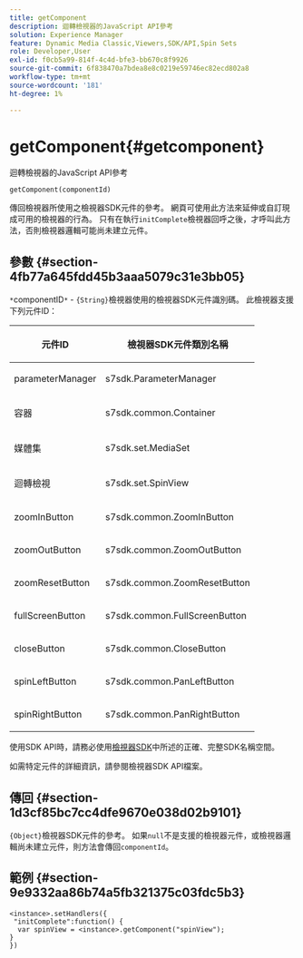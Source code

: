 ```yaml
---
title: getComponent
description: 迴轉檢視器的JavaScript API參考
solution: Experience Manager
feature: Dynamic Media Classic,Viewers,SDK/API,Spin Sets
role: Developer,User
exl-id: f0cb5a99-814f-4c4d-bfe3-bb670c8f9926
source-git-commit: 6f838470a7bdea8e8c0219e59746ec82ecd802a8
workflow-type: tm+mt
source-wordcount: '181'
ht-degree: 1%

---
```


# getComponent{#getcomponent}

迴轉檢視器的JavaScript API參考

`getComponent(componentId)`

傳回檢視器所使用之檢視器SDK元件的參考。 網頁可使用此方法來延伸或自訂現成可用的檢視器的行為。 只有在執行`initComplete`檢視器回呼之後，才呼叫此方法，否則檢視器邏輯可能尚未建立元件。

## 參數 {#section-4fb77a645fdd45b3aaa5079c31e3bb05}

`*`componentID`*` - `{String}`檢視器使用的檢視器SDK元件識別碼。 此檢視器支援下列元件ID：

<table id="table_7B5DD9303EF44ADD847B13FFEAD135D9"> 
 <thead> 
  <tr> 
   <th colname="col1" class="entry"> <p>元件ID </p> </th> 
   <th colname="col2" class="entry"> <p>檢視器SDK元件類別名稱 </p> </th> 
  </tr> 
 </thead>
 <tbody> 
  <tr> 
   <td colname="col1"> <p> <span class="codeph"> parameterManager </span> </p> </td> 
   <td colname="col2"> <p> <span class="codeph"> s7sdk.ParameterManager </span> </p> </td> 
  </tr> 
  <tr> 
   <td colname="col1"> <p> <span class="codeph">容器</span> </p> </td> 
   <td colname="col2"> <p> <span class="codeph"> s7sdk.common.Container </span> </p> </td> 
  </tr> 
  <tr> 
   <td colname="col1"> <p> <span class="codeph">媒體集</span> </p> </td> 
   <td colname="col2"> <p> <span class="codeph"> s7sdk.set.MediaSet </span> </p> </td> 
  </tr> 
  <tr> 
   <td colname="col1"> <p> <span class="codeph">迴轉檢視</span> </p> </td> 
   <td colname="col2"> <p> <span class="codeph"> s7sdk.set.SpinView </span> </p> </td> 
  </tr> 
  <tr> 
   <td colname="col1"> <p> <span class="codeph"> zoomInButton </span> </p> </td> 
   <td colname="col2"> <p> <span class="codeph"> s7sdk.common.ZoomInButton </span> </p> </td> 
  </tr> 
  <tr> 
   <td colname="col1"> <p> <span class="codeph"> zoomOutButton </span> </p> </td> 
   <td colname="col2"> <p> <span class="codeph"> s7sdk.common.ZoomOutButton </span> </p> </td> 
  </tr> 
  <tr> 
   <td colname="col1"> <p> <span class="codeph"> zoomResetButton </span> </p> </td> 
   <td colname="col2"> <p> <span class="codeph"> s7sdk.common.ZoomResetButton </span> </p> </td> 
  </tr> 
  <tr> 
   <td colname="col1"> <p> <span class="codeph"> fullScreenButton </span> </p> </td> 
   <td colname="col2"> <p> <span class="codeph"> s7sdk.common.FullScreenButton </span> </p> </td> 
  </tr> 
  <tr> 
   <td colname="col1"> <p> <span class="codeph"> closeButton </span> </p> </td> 
   <td colname="col2"> <p> <span class="codeph"> s7sdk.common.CloseButton </span> </p> </td> 
  </tr> 
  <tr> 
   <td colname="col1"> <p> <span class="codeph"> spinLeftButton </span> </p> </td> 
   <td colname="col2"> <p> <span class="codeph"> s7sdk.common.PanLeftButton </span> </p> </td> 
  </tr> 
  <tr> 
   <td colname="col1"> <p> <span class="codeph"> spinRightButton </span> </p> </td> 
   <td colname="col2"> <p> <span class="codeph"> s7sdk.common.PanRightButton </span> </p> </td> 
  </tr> 
 </tbody> 
</table>

使用SDK API時，請務必使用[檢視器SDK](../../../c-html5-s7-aem-asset-viewers/c-html5-spin-viewer-about/c-html5-spin-viewer-namespace.md#concept-fa293878c9ff4758ae888415c70fbeef)中所述的正確、完整SDK名稱空間。

如需特定元件的詳細資訊，請參閱檢視器SDK API檔案。

## 傳回 {#section-1d3cf85bc7cc4dfe9670e038d02b9101}

`{Object}`檢視器SDK元件的參考。 如果`null`不是支援的檢視器元件，或檢視器邏輯尚未建立元件，則方法會傳回`componentId`。

## 範例 {#section-9e9332aa86b74a5fb321375c03fdc5b3}

```
<instance>.setHandlers({ 
 "initComplete":function() { 
  var spinView = <instance>.getComponent("spinView"); 
} 
})
```
